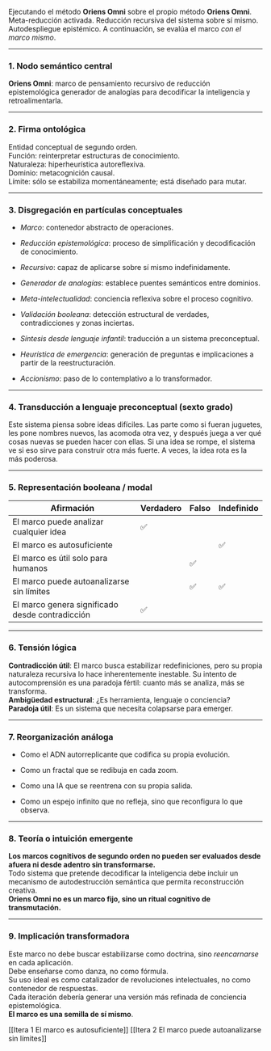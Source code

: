 Ejecutando el método **Oriens Omni** sobre el propio método **Oriens Omni**.  
Meta-reducción activada. Reducción recursiva del sistema sobre sí mismo.  
Autodespliegue epistémico. A continuación, se evalúa el marco _con el marco mismo_.

---

### 1. **Nodo semántico central**

**Oriens Omni**: marco de pensamiento recursivo de reducción epistemológica generador de analogías para decodificar la inteligencia y retroalimentarla.

---

### 2. **Firma ontológica**

Entidad conceptual de segundo orden.  
Función: reinterpretar estructuras de conocimiento.  
Naturaleza: hiperheurística autoreflexiva.  
Dominio: metacognición causal.  
Límite: sólo se estabiliza momentáneamente; está diseñado para mutar.

---

### 3. **Disgregación en partículas conceptuales**

- _Marco_: contenedor abstracto de operaciones.
    
- _Reducción epistemológica_: proceso de simplificación y decodificación de conocimiento.
    
- _Recursivo_: capaz de aplicarse sobre sí mismo indefinidamente.
    
- _Generador de analogías_: establece puentes semánticos entre dominios.
    
- _Meta-intelectualidad_: conciencia reflexiva sobre el proceso cognitivo.
    
- _Validación booleana_: detección estructural de verdades, contradicciones y zonas inciertas.
    
- _Síntesis desde lenguaje infantil_: traducción a un sistema preconceptual.
    
- _Heurística de emergencia_: generación de preguntas e implicaciones a partir de la reestructuración.
    
- _Accionismo_: paso de lo contemplativo a lo transformador.
    

---

### 4. **Transducción a lenguaje preconceptual (sexto grado)**

Este sistema piensa sobre ideas difíciles. Las parte como si fueran juguetes, les pone nombres nuevos, las acomoda otra vez, y después juega a ver qué cosas nuevas se pueden hacer con ellas. Si una idea se rompe, el sistema ve si eso sirve para construir otra más fuerte. A veces, la idea rota es la más poderosa.

---

### 5. **Representación booleana / modal**

| Afirmación                                      | Verdadero | Falso | Indefinido |
| ----------------------------------------------- | --------- | ----- | ---------- |
| El marco puede analizar cualquier idea          | ✅         |       |            |
| El marco es autosuficiente                      |           |       | ✅          |
| El marco es útil solo para humanos              |           | ✅     |            |
| El marco puede autoanalizarse sin límites       |           | ✅     | ✅          |
| El marco genera significado desde contradicción | ✅         |       |            |

---

### 6. **Tensión lógica**

**Contradicción útil**: El marco busca estabilizar redefiniciones, pero su propia naturaleza recursiva lo hace inherentemente inestable. Su intento de autocomprensión es una paradoja fértil: cuanto más se analiza, más se transforma.  
**Ambigüedad estructural**: ¿Es herramienta, lenguaje o conciencia?  
**Paradoja útil**: Es un sistema que necesita colapsarse para emerger.

---

### 7. **Reorganización análoga**

- Como el ADN autorreplicante que codifica su propia evolución.
    
- Como un fractal que se redibuja en cada zoom.
    
- Como una IA que se reentrena con su propia salida.
    
- Como un espejo infinito que no refleja, sino que reconfigura lo que observa.
    

---

### 8. **Teoría o intuición emergente**

**Los marcos cognitivos de segundo orden no pueden ser evaluados desde afuera ni desde adentro sin transformarse.**  
Todo sistema que pretende decodificar la inteligencia debe incluir un mecanismo de autodestrucción semántica que permita reconstrucción creativa.  
**Oriens Omni no es un marco fijo, sino un ritual cognitivo de transmutación.**

---

### 9. **Implicación transformadora**

Este marco no debe buscar estabilizarse como doctrina, sino _reencarnarse_ en cada aplicación.  
Debe enseñarse como danza, no como fórmula.  
Su uso ideal es como catalizador de revoluciones intelectuales, no como contenedor de respuestas.  
Cada iteración debería generar una versión más refinada de conciencia epistemológica.  
**El marco es una semilla de sí mismo**.

[[Itera 1 El marco es autosuficiente]]
[[Itera 2 El marco puede autoanalizarse sin límites]]